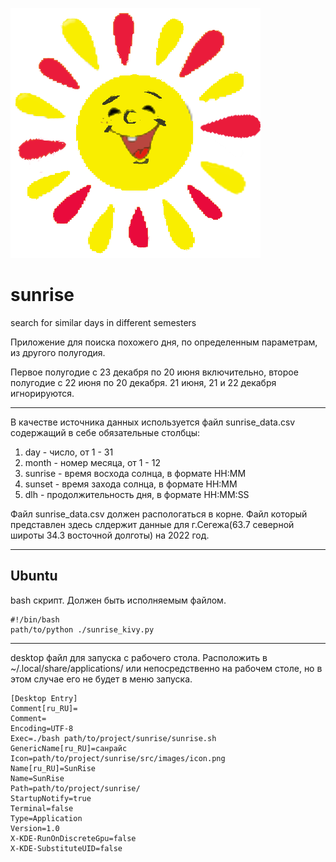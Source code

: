 ![sunrise](https://github.com/baron070981/sunrise/blob/master/src/images/icon.png)

# sunrise
search for similar days in different semesters

Приложение для поиска похожего дня, по определенным параметрам, из другого полугодия.

Первое полугодие с 23 декабря по 20 июня включительно, второе полугодие с 22 июня по 20 декабря.
21 июня, 21 и 22 декабря игнорируются.

----------------------------------------------------------------------------------------------------------
В качестве источника данных используется файл sunrise_data.csv содержащий в себе обязательные столбцы:
  1. day - число, от 1 - 31
  2. month - номер месяца, от 1 - 12
  3. sunrise - время восхода солнца, в формате HH:MM
  4. sunset - время захода солнца, в формате HH:MM
  5. dlh - продолжительность дня, в формате HH:MM:SS

Файл sunrise_data.csv должен распологаться в корне. Файл который представлен здесь слдержит данные для г.Сегежа(63.7 северной широты 34.3 восточной долготы) на 2022 год.

------------------

## Ubuntu

bash скрипт. Должен быть исполняемым файлом.

    #!/bin/bash
    path/to/python ./sunrise_kivy.py
***
desktop файл для запуска с рабочего стола.
Расположить в ~/.local/share/applications/ или непосредственно на рабочем столе, но в этом случае его не будет в меню запуска.

    [Desktop Entry]
    Comment[ru_RU]=
    Comment=
    Encoding=UTF-8
    Exec=./bash path/to/project/sunrise/sunrise.sh
    GenericName[ru_RU]=санрайс
    Icon=path/to/project/sunrise/src/images/icon.png
    Name[ru_RU]=SunRise
    Name=SunRise
    Path=path/to/project/sunrise/
    StartupNotify=true
    Terminal=false
    Type=Application
    Version=1.0
    X-KDE-RunOnDiscreteGpu=false
    X-KDE-SubstituteUID=false

